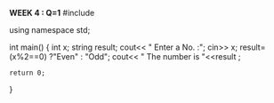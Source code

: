 **WEEK 4 : Q=1**
#include<iostream>

using namespace std;

int main() {
	int x;
	string result;
	cout<< " Enter a No. :";
	cin>> x;
	result= (x%2==0) ?"Even" : "Odd";
	cout<< " The number is "<<result ;
	
	return 0;
}
